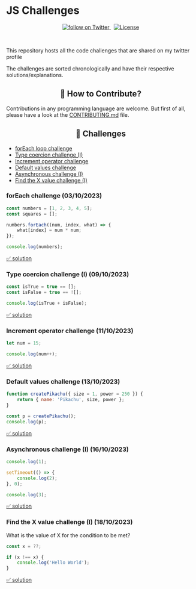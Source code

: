 # JS Challenges

<p align="center">
    <a href="https://img.shields.io/twitter/follow/_jsnoob?style=for-the-badge&color=blue">
        <img src="https://img.shields.io/twitter/follow/_jsnoob?style=social&logo=twitter"
            alt="follow on Twitter">
    </a>
    &nbsp;
    <a href="https://img.shields.io/github/license/jsnoob921/js-challenges">
        <img src="https://img.shields.io/github/license/jsnoob921/js-challenges" alt="License">
    </a>
</p>

<br />

This repository hosts all the code challenges that are shared on my twitter profile

The challenges are sorted chronologically and have their respective solutions/explanations.

<h2 align=center>📝 How to Contribute?</h2>

Contributions in any programming language are welcome. But first of all, please have a look at the [CONTRIBUTING.md](CONTRIBUTING.md) file.

## <h2 align=center>🧪 Challenges</h2> 

- [forEach loop challenge](#foreach-challenge-03102023)
- [Type coercion challenge (I)](#type-coercion-challenge-i-09102023)
- [Increment operator challenge](#increment-operator-challenge-11102023)
- [Default values challenge](#default-values-challenge-13102023)
- [Asynchronous challenge (I)](#asynchronous-challenge-i-16102023)
- [Find the X value challenge (I)](#find-the-x-value-challenge-i-18102023)

### forEach challenge (03/10/2023)

```javascript
const numbers = [1, 2, 3, 4, 5];
const squares = [];

numbers.forEach((num, index, what) => {
    what[index] = num * num;
});

console.log(numbers);
```

[✅ solution](./solutions/forEach-challenge.md)

### Type coercion challenge (I) (09/10/2023)

```javascript
const isTrue = true == [];
const isFalse = true == ![];

console.log(isTrue + isFalse);
```

[✅ solution](./solutions/type-coercion-I.md)

### Increment operator challenge (11/10/2023)

```javascript
let num = 15;

console.log(num++);
```

[✅ solution](./solutions/increment-operator-challenge.md)

### Default values challenge (13/10/2023)

```javascript
function createPikachu({ size = 1, power = 250 }) {
    return { name: 'Pikachu', size, power };
}

const p = createPikachu();
console.log(p);
```

[✅ solution](./solutions/default-values-challenge.md)

### Asynchronous challenge (I) (16/10/2023)

```javascript
console.log(1);

setTimeout(() => {
    console.log(2);
}, 0);

console.log(3);
```

[✅ solution](./solutions/asynchronous-I.md)

### Find the X value challenge (I) (18/10/2023)

What is the value of X for the condition to be met?

```javascript
const x = ??;

if (x !== x) {
    console.log('Hello World');
}
```

[✅ solution](./solutions/find-x-value-I.md)